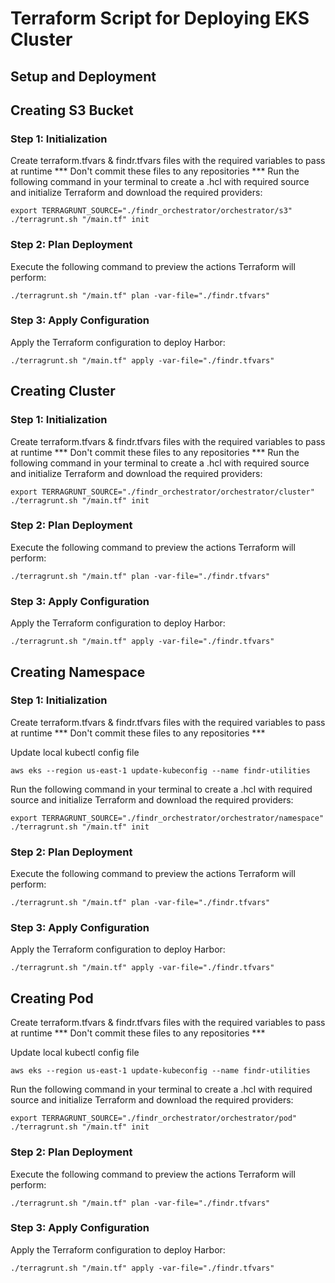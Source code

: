 # Terraform Script for Deploying EKS Cluster
## Setup and Deployment

## Creating S3 Bucket
### Step 1: Initialization
Create terraform.tfvars & findr.tfvars files with the required variables to pass at runtime
*** Don't commit these files to any repositories ***
Run the following command in your terminal to create a .hcl with required source and initialize Terraform and download the required providers:

```shell
export TERRAGRUNT_SOURCE="./findr_orchestrator/orchestrator/s3"
./terragrunt.sh "/main.tf" init
```

### Step 2: Plan Deployment
Execute the following command to preview the actions Terraform will perform:

```shell
./terragrunt.sh "/main.tf" plan -var-file="./findr.tfvars"
```

### Step 3: Apply Configuration
Apply the Terraform configuration to deploy Harbor:

```shell
./terragrunt.sh "/main.tf" apply -var-file="./findr.tfvars"
```
## Creating Cluster
### Step 1: Initialization
Create terraform.tfvars & findr.tfvars files with the required variables to pass at runtime
*** Don't commit these files to any repositories ***
Run the following command in your terminal to create a .hcl with required source and initialize Terraform and download the required providers:

```shell
export TERRAGRUNT_SOURCE="./findr_orchestrator/orchestrator/cluster"
./terragrunt.sh "/main.tf" init
```

### Step 2: Plan Deployment
Execute the following command to preview the actions Terraform will perform:

```shell
./terragrunt.sh "/main.tf" plan -var-file="./findr.tfvars"
```

### Step 3: Apply Configuration
Apply the Terraform configuration to deploy Harbor:

```shell
./terragrunt.sh "/main.tf" apply -var-file="./findr.tfvars"
```

## Creating Namespace
### Step 1: Initialization
Create terraform.tfvars & findr.tfvars files with the required variables to pass at runtime
*** Don't commit these files to any repositories ***

Update local kubectl config file

```shell
aws eks --region us-east-1 update-kubeconfig --name findr-utilities
```

Run the following command in your terminal to create a .hcl with required source and initialize Terraform and download the required providers:

```shell
export TERRAGRUNT_SOURCE="./findr_orchestrator/orchestrator/namespace"
./terragrunt.sh "/main.tf" init
```

### Step 2: Plan Deployment
Execute the following command to preview the actions Terraform will perform:

```shell
./terragrunt.sh "/main.tf" plan -var-file="./findr.tfvars"
```

### Step 3: Apply Configuration
Apply the Terraform configuration to deploy Harbor:

```shell
./terragrunt.sh "/main.tf" apply -var-file="./findr.tfvars"
```

## Creating Pod
Create terraform.tfvars & findr.tfvars files with the required variables to pass at runtime
*** Don't commit these files to any repositories ***

Update local kubectl config file

```shell
aws eks --region us-east-1 update-kubeconfig --name findr-utilities
```

Run the following command in your terminal to create a .hcl with required source and initialize Terraform and download the required providers:

```shell
export TERRAGRUNT_SOURCE="./findr_orchestrator/orchestrator/pod"
./terragrunt.sh "/main.tf" init
```

### Step 2: Plan Deployment
Execute the following command to preview the actions Terraform will perform:

```shell
./terragrunt.sh "/main.tf" plan -var-file="./findr.tfvars"
```

### Step 3: Apply Configuration
Apply the Terraform configuration to deploy Harbor:

```shell
./terragrunt.sh "/main.tf" apply -var-file="./findr.tfvars"
```

